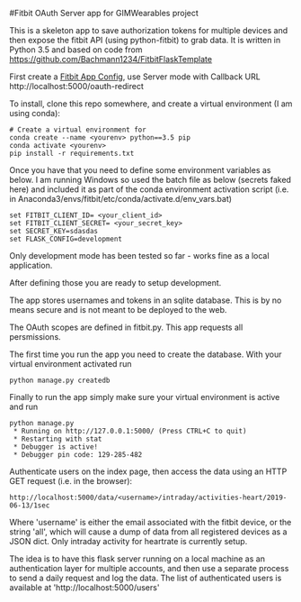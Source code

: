 #Fitbit OAuth Server app for GIMWearables project

This is a skeleton app to save authorization tokens for multiple devices and then expose the fitbit API (using python-fitbit) to grab data. 
It is written in Python 3.5 and based on code from https://github.com/Bachmann1234/FitbitFlaskTemplate

First create a [Fitbit App Config](https://dev.fitbit.com/apps/new), use Server mode with Callback URL http://localhost:5000/oauth-redirect

To install, clone this repo somewhere, and create a virtual environment (I am using conda):
```
# Create a virtual environment for 
conda create --name <yourenv> python==3.5 pip
conda activate <yourenv>
pip install -r requirements.txt
```

Once you have that you need to define some environment variables as below. I am running Windows so used the batch file as below (secrets faked here) and included it as part of the conda environment activation script (i.e. in Anaconda3/envs/fitbit/etc/conda/activate.d/env_vars.bat)

```
set FITBIT_CLIENT_ID= <your_client_id>
set FITBIT_CLIENT_SECRET= <your_secret_key>
set SECRET_KEY=sdasdas
set FLASK_CONFIG=development
```

Only development mode has been tested so far - works fine as a local application. 

After defining those you are ready to setup development.

The app stores usernames and tokens in an sqlite database. This is by no means secure and is not meant to be deployed to the web.

The OAuth scopes are defined in fitbit.py. This app requests all persmissions.

The first time you run the app you need to create the database. With your virtual environment activated run
```
python manage.py createdb
```

Finally to run the app simply make sure your virtual environment is active and run

```
python manage.py
 * Running on http://127.0.0.1:5000/ (Press CTRL+C to quit)
 * Restarting with stat
 * Debugger is active!
 * Debugger pin code: 129-285-482
```

Authenticate users on the index page, then access the data using an HTTP GET request (i.e. in the browser):
```
http://localhost:5000/data/<username>/intraday/activities-heart/2019-06-13/1sec
```
Where 'username' is either the email associated with the fitbit device, or the string 'all', which will cause a dump of data from all registered devices as a JSON dict. Only intraday activity for heartrate is currently setup.

The idea is to have this flask server running on a local machine as an authentication layer for multiple accounts, and then use a separate process to send a daily request and log the data. The list of authenticated users is available at 'http://localhost:5000/users'
